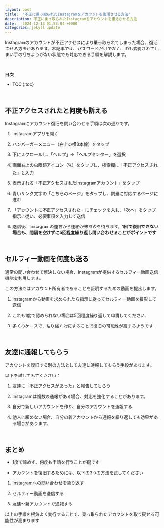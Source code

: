 ```yaml
---
layout: post
title:  "不正に乗っ取られたInstagramをアカウントを復活させる方法"
description: 不正に乗っ取られたInstagramをアカウントを復活させる方法 
date:   2024-12-13 01:53:04 +0900
categories: jekyll update
---
```

Instagramのアカウントが不正アクセスにより乗っ取られてしまった場合、復活させる方法があります。本記事では、パスワードだけでなく、IDも変更されてしまい手の打ちようがない状態でも対応できる手順を解説します。

<br>

**目次**
* TOC
{:toc}

<br>

## 不正アクセスされたと何度も訴える

Instagramにアカウント復旧を問い合わせる手順は次の通りです。

1. Instagramアプリを開く

2. ハンバーガーメニュー（右上の横3本線）をタップ

3. 下にスクロールし、「ヘルプ」→「ヘルプセンター」を選択

4. 画面右上の虫眼鏡アイコン（🔍）をタップし、検索欄に「不正アクセスされた」と入力

5. 表示される「不正アクセスされたInstagramアカウント」をタップ

6. 青いリンク文字の「こちらのページ」をタップし、問題に対応するページに進む

7. 「アカウントに不正アクセスされた」にチェックを入れ、「次へ」をタップ
指示に従い、必要事項を入力して送信

8. 送信後、Instagramの運営から連絡が来るのを待ちます。**1回で復旧できない場合も、間隔を空けずに5回程度繰り返し問い合わせることがポイントです**

<br>

## セルフィー動画を何度も送る

通常の問い合わせで解決しない場合、Instagramが提供するセルフィー動画送信機能を利用します。

この方法ではアカウント所有者であることを証明するための動画を提出します。

1. Instagramから動画を求められたら指示に従ってセルフィー動画を撮影して送信

2. これも1度で認められない場合は5回程度繰り返して申請してください.

3. 多くのケースで、粘り強く対応することで復旧の可能性が高まるようです.

<br>

## 友達に通報してもらう

アカウントを復旧する別の方法として友達に通報してもらう手段があります。

以下を試してみてください：

1. 友達に「不正アクセスがあった」と報告してもらう

2. Instagramは複数の通報がある場合、対応を強化することがあります。

3. 自分で新しいアカウントを作り、自分のアカウントを通報する

4. 他人に頼めない場合、自分の新アカウントから通報を繰り返しても効果がある場合があります。

<br>

## まとめ

* 1度で諦めず、何度も申請を行うことが鍵です

* アカウントを復旧するためには、以下の3つの方法を試してください

1. Instagramへの問い合わせを繰り返す

2. セルフィー動画を送信する

3. 友達や新アカウントで通報する

以上の手順を根気よく実行することで、乗っ取られたアカウントを取り戻せる可能性が高まります